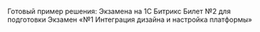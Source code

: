 Готовый пример решения:
Экзамена на 1С Битрикс
Билет №2 для подготовки
Экзамен «№1 Интеграция дизайна и
настройка платформы» 
